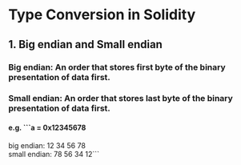 # Type Conversion in Solidity
## 1. Big endian and Small endian
### Big endian: An order that stores first byte of the binary presentation of data first.
### Small endian: An order that stores last byte of the binary presentation of data first.
#### e.g. ```a = 0x12345678  
big endian: 12 34 56 78  
small endian: 78 56 34 12```
